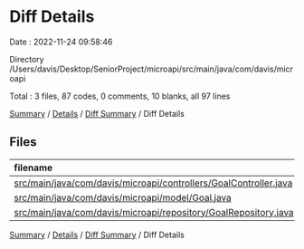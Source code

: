 # Diff Details

Date : 2022-11-24 09:58:46

Directory /Users/davis/Desktop/SeniorProject/microapi/src/main/java/com/davis/microapi

Total : 3 files,  87 codes, 0 comments, 10 blanks, all 97 lines

[Summary](results.md) / [Details](details.md) / [Diff Summary](diff.md) / Diff Details

## Files
| filename | language | code | comment | blank | total |
| :--- | :--- | ---: | ---: | ---: | ---: |
| [src/main/java/com/davis/microapi/controllers/GoalController.java](/src/main/java/com/davis/microapi/controllers/GoalController.java) | Java | 26 | 0 | 1 | 27 |
| [src/main/java/com/davis/microapi/model/Goal.java](/src/main/java/com/davis/microapi/model/Goal.java) | Java | 25 | 0 | 5 | 30 |
| [src/main/java/com/davis/microapi/repository/GoalRepository.java](/src/main/java/com/davis/microapi/repository/GoalRepository.java) | Java | 36 | 0 | 4 | 40 |

[Summary](results.md) / [Details](details.md) / [Diff Summary](diff.md) / Diff Details